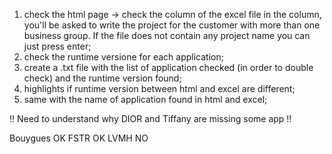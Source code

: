 1. check the html page -> check the column of the excel file in the column, you'll be asked to write the project for the customer with more than one business group.
   If the file does not contain any project name you can just press enter;
2. check the runtime versione for each application;
3. create a .txt file with the list of application checked (in order to double check) and the runtime version found;
4. highlights if runtime version between html and excel are different;
5. same with the name of application found in html and excel;

!! Need to understand why DIOR and Tiffany are missing some app !!

Bouygues OK
FSTR OK
LVMH NO
